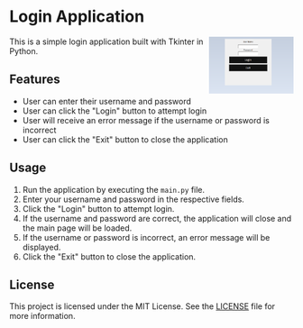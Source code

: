 # Login Application
<img align="right" src=https://github.com/alirezashahrderazi/LoginPageTkinter-OOP/blob/main/login.png width=150px>
This is a simple login application built with Tkinter in Python.

## Features
- User can enter their username and password
- User can click the "Login" button to attempt login
- User will receive an error message if the username or password is incorrect
- User can click the "Exit" button to close the application

## Usage
1. Run the application by executing the `main.py` file.
2. Enter your username and password in the respective fields.
3. Click the "Login" button to attempt login.
4. If the username and password are correct, the application will close and the main page will be loaded.
5. If the username or password is incorrect, an error message will be displayed.
6. Click the "Exit" button to close the application.

## License
This project is licensed under the MIT License. See the [LICENSE](LICENSE) file for more information.
